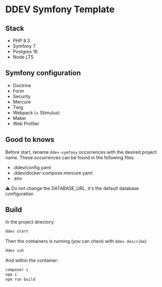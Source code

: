 # DDEV Symfony Template

## Stack

- PHP 8.3
- Symfony 7
- Postgres 16
- Node LTS

## Symfony configuration

- Doctrine
- Form
- Security
- Mercure
- Twig
- Webpack (+ Stimulus)
- Maker
- Web Profiler

## Good to knows

Before start, rename `ddev-symfony`  occurrences with the desired project name. These occurrences can be found in the following files:

- .ddev/config.yaml
- .ddev/docker-compose.mercure.yaml
- .env

⚠️ Do not change the DATABASE_URL, it's the default database configuration

## Build

In the project directory:

````bash
ddev start
````

Then the containers is running (you can check with `ddev describe`)

````bash
ddev ssh
````

And within the container:

````bash
composer i
npm i
npm run build
````
